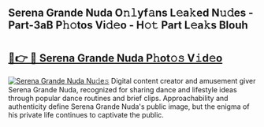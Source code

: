 ## Serena Grande Nuda O𝚗𝚕yf𝚊ns L𝚎a𝚔ed N𝚞𝚍es - Part-3aB P𝚑𝚘tos Vi𝚍𝚎o - H𝚘𝚝 Part L𝚎a𝚔s Blouh

# <h2><a href="http://kf1z8sj.oniu.top/?m=Serena+Grande+Nuda">🔗👉 🔴 Serena Grande Nuda P𝚑ot𝚘𝚜 V𝚒d𝚎o</a></h2>

[![Serena Grande Nuda Nu𝚍e𝚜](https://i.imgur.com/0qMVB7G.gif)](http://kf1z8sj.oniu.top/?m=Serena+Grande+Nuda)
Digital content creator and amusement giver Serena Grande Nuda, recognized for sharing dance and lifestyle ideas through popular dance routines and brief clips. Approachability and authenticity define Serena Grande Nuda's public image, but the enigma of his private life continues to captivate the public.  
